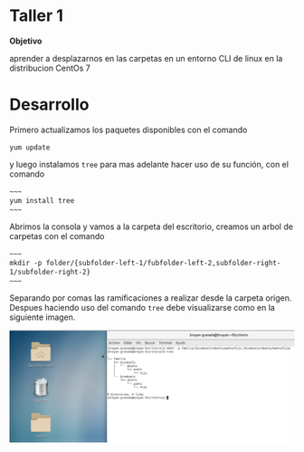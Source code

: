 Taller 1
===

**Objetivo**

aprender a desplazarnos en las carpetas en un entorno CLI de linux en la distribucion CentOs 7

Desarrollo
===

Primero actualizamos los paquetes disponibles con el comando 

    
    yum update
    

y luego instalamos `tree` para mas adelante hacer uso de su función, con el comando 

    ~~~
    yum install tree
    ~~~

Abrimos la consola y vamos a la carpeta del escritorio, creamos un arbol de carpetas con el comando 

    ~~~
    mkdir -p folder/{subfolder-left-1/fubfolder-left-2,subfolder-right-1/subfolder-right-2}
    ~~~

Separando por comas las ramificaciones a realizar desde la carpeta origen.
Despues haciendo uso del comando `tree` debe visualizarse como en la siguiente imagen.

<img src="/img/1/mkdir-and-tree.png" title="mkdir-and-tree.png" name="mkdir-and-tree.png"/><br>
